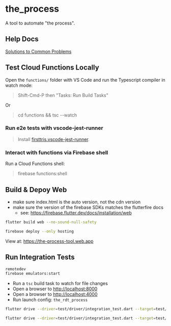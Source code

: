 # the_process

A tool to automate "the process".

## Help Docs

[Solutions to Common Problems](docs/common_problems.md)

## Test Cloud Functions Locally

Open the `functions/` folder with VS Code and run the Typescript compiler in watch mode:

> Shift-Cmd-P then "Tasks: Run Build Tasks"

Or

> cd functions && tsc --watch

### Run e2e tests with vscode-jest-runner

> Install [firsttris.vscode-jest-runner](https://github.com/firsttris/vscode-jest-runner).

### Interact with functions via Firebase shell

Run a Cloud Functions shell:

> firebase functions:shell

## Build & Depoy Web

- make sure index.html is the auto version, not the cdn version
- make sure the version of the firebase SDKs matches the flutterfire docs
  - see: <https://firebase.flutter.dev/docs/installation/web>

```sh
flutter build web --no-sound-null-safety
```

```sh
firebase deploy --only hosting 
```

View at: <https://the-process-tool.web.app>

## Run Integration Tests

```sh
remotedev
firebase emulators:start
```

- Run a `tsc` build task to watch for file changes
- Open a browser to <http://localhost:8000>
- Open a browser to <http://localhost:4000>
- Run launch config: `the_rdt_process`

```sh
flutter drive --driver=test/driver/integration_test.dart --target=test/sections/3-create-a-section/integration_tests/create_a_section_test.dart -d 
```

```sh
flutter drive --driver=test/driver/integration_test.dart --target=test/sections/3-create-a-section/integration_tests/create_a_section_test.dart -d web-server
```
